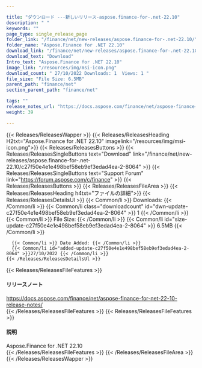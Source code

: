 ```yaml
---

title: "ダウンロード ---新しいリリース-aspose.finance-for-.net-22.10"
description: " "
keywords: ""
page_type: single_release_page
folder_link: "/finance/net/new-releases/aspose.finance-for-.net-22.10/"
folder_name: "Aspose.Finance for .NET 22.10"
download_link: "/finance/net/new-releases/aspose.finance-for-.net-22.10/c27f50e4e1e498bef58eb9ef3edad4ea-2-8064"
download_text: "Download"
Intro_text: "Aspose.Finance for .NET 22.10"
image_link: "/resources/img/msi-icon.png"
download_count: " 27/10/2022 Downloads: 1  Views: 1 "
file_size: "File Size: 6.5MB"
parent_path: "finance/net"
section_parent_path: "finance/net"

tags: ""
release_notes_url: "https://docs.aspose.com/finance/net/aspose-finance-for-net-22-10-release-notes/"
weight: 39

---
```


{{< Releases/ReleasesWapper >}}
  {{< Releases/ReleasesHeading H2txt="Aspose.Finance for .NET 22.10" imagelink="/resources/img/msi-icon.png">}}
  {{< Releases/ReleasesButtons >}}
    {{< Releases/ReleasesSingleButtons text="Download" link="/finance/net/new-releases/aspose.finance-for-.net-22.10/c27f50e4e1e498bef58eb9ef3edad4ea-2-8064" >}}
    {{< Releases/ReleasesSingleButtons text="Support Forum" link="https://forum.aspose.com/c/finance" >}}
  {{< Releases/ReleasesButtons >}}
  {{< Releases/ReleasesFileArea >}}
    {{< Releases/ReleasesHeading h4txt="ファイルの詳細">}}
    {{< Releases/ReleasesDetailsUl >}}
      {{< Common/li >}} Downloads: {{< /Common/li >}}
      {{< Common/li class="downloadcount" id="dwn-update-c27f50e4e1e498bef58eb9ef3edad4ea-2-8064" >}} 1 {{< /Common/li >}}
      {{< Common/li >}} File Size: {{< /Common/li >}}
      {{< Common/li id="size-update-c27f50e4e1e498bef58eb9ef3edad4ea-2-8064" >}} 6.5MB {{< /Common/li >}}

      {{< Common/li >}} Date Added: {{< /Common/li >}}
      {{< Common/li id="added-update-c27f50e4e1e498bef58eb9ef3edad4ea-2-8064" >}}27/10/2022 {{< /Common/li >}}
    {{< /Releases/ReleasesDetailsUl >}}

  {{< Releases/ReleasesFileFeatures >}}
      <h4>リリースノート</h4><div><a href='https://docs.aspose.com/finance/net/aspose-finance-for-net-22-10-release-notes/'>https://docs.aspose.com/finance/net/aspose-finance-for-net-22-10-release-notes/</a></div>
  {{< /Releases/ReleasesFileFeatures >}}
  {{< Releases/ReleasesFileFeatures >}}
      <h4>説明</h4><div class="HTMLDescription">Aspose.Finance for .NET 22.10</div>
  {{< /Releases/ReleasesFileFeatures >}}
 {{< /Releases/ReleasesFileArea >}}
{{< /Releases/ReleasesWapper >}}



